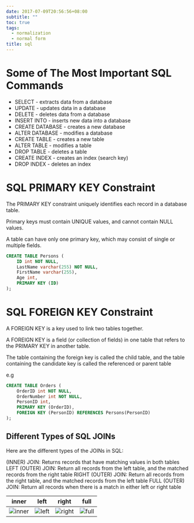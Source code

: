 ```yaml
---
date: 2017-07-09T20:56:56+08:00
subtitle: ""
toc: true
tags:
  - normalization
  - normal form
title: sql
---
```


# Some of The Most Important SQL Commands
- SELECT - extracts data from a database
- UPDATE - updates data in a database
- DELETE - deletes data from a database
- INSERT INTO - inserts new data into a database
- CREATE DATABASE - creates a new database
- ALTER DATABASE - modifies a database
- CREATE TABLE - creates a new table
- ALTER TABLE - modifies a table
- DROP TABLE - deletes a table
- CREATE INDEX - creates an index (search key)
- DROP INDEX - deletes an index

# SQL PRIMARY KEY Constraint
The PRIMARY KEY constraint uniquely identifies each record in a database table.

Primary keys must contain UNIQUE values, and cannot contain NULL values.

A table can have only one primary key, which may consist of single or multiple fields.

```sql
CREATE TABLE Persons (
    ID int NOT NULL,
    LastName varchar(255) NOT NULL,
    FirstName varchar(255),
    Age int,
    PRIMARY KEY (ID)
);
```

# SQL FOREIGN KEY Constraint
A FOREIGN KEY is a key used to link two tables together.

A FOREIGN KEY is a field (or collection of fields) in one table that refers to the PRIMARY KEY in another table.

The table containing the foreign key is called the child table, and the table containing the candidate key is called the referenced or parent table

e.g
```sql
CREATE TABLE Orders (
    OrderID int NOT NULL,
    OrderNumber int NOT NULL,
    PersonID int,
    PRIMARY KEY (OrderID),
    FOREIGN KEY (PersonID) REFERENCES Persons(PersonID)
);
```

## Different Types of SQL JOINs
Here are the different types of the JOINs in SQL:

(INNER) JOIN: Returns records that have matching values in both tables
LEFT (OUTER) JOIN: Return all records from the left table, and the matched records from the right table
RIGHT (OUTER) JOIN: Return all records from the right table, and the matched records from the left table
FULL (OUTER) JOIN: Return all records when there is a match in either left or right table

| inner             | left            | right             | full            |
| :---------------: | :-------------: | :---------------: | :-------------: |
| ![inner][@1]      | ![left][@2]     | ![right][@3]      | ![full][@4]     |

<!-- reference links -->

[@1]: https://www.w3schools.com/sql/img_innerjoin.gif
[@2]: https://www.w3schools.com/sql/img_leftjoin.gif
[@3]: https://www.w3schools.com/sql/img_rightjoin.gif
[@4]: https://www.w3schools.com/sql/img_fulljoin.gif

